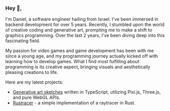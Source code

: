 ### Hey 👋,

I'm Daniel, a software engineer hailing from Israel. I've been immersed in backend development for over 5 years. Recently, I stumbled upon the world of creative coding and generative art, prompting me to make a shift to graphics programming. Over the last 2 years, I've been diving deep into this fascinating field.

My passion for video games and game development has been with me since a young age, and my programming journey actually kicked off with learning how to develop games. What I find most fulfilling about programming is its creative aspect, bringing visuals and aesthetically pleasing creations to life.

Here are my latest projects:

- [Generative art sketches](https://github.com/monkeyroar/sketches) written in TypeScript, utilizing Pixi.js, Three.js, and pure WebGL APIs.
- [Rustracer](https://github.com/monkeyroar/rustracer) - a simple implementation of a raytracer in Rust.
